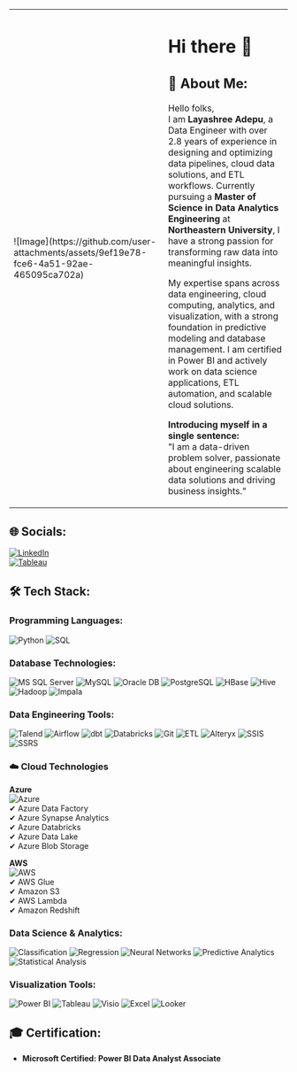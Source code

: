 <table>
  <tr>
    <td>
      ![Image](https://github.com/user-attachments/assets/9ef19e78-fce6-4a51-92ae-465095ca702a)
    </td>
    <td>
      <h1>Hi there 👋</h1>
      <h2>💫 About Me:</h2>
      <p>Hello folks,<br>
      I am <b>Layashree Adepu</b>, a Data Engineer with over 2.8 years of experience in designing and optimizing data pipelines, cloud data solutions, and ETL workflows. Currently pursuing a <b>Master of Science in Data Analytics Engineering</b> at <b>Northeastern University</b>, I have a strong passion for transforming raw data into meaningful insights.</p>
      <p>My expertise spans across data engineering, cloud computing, analytics, and visualization, with a strong foundation in predictive modeling and database management. I am certified in Power BI and actively work on data science applications, ETL automation, and scalable cloud solutions.</p>
      <p><b>Introducing myself in a single sentence:</b><br>
      "I am a data-driven problem solver, passionate about engineering scalable data solutions and driving business insights."</p>
    </td>
  </tr>
</table>

## 🌐 Socials:
[![LinkedIn](https://img.shields.io/badge/LinkedIn-%230077B5.svg?logo=linkedin&logoColor=white)](https://www.linkedin.com/in/layashree-adepu/)  
[![Tableau](https://img.shields.io/badge/Tableau-%23E97627.svg?logo=Tableau&logoColor=white)](https://public.tableau.com/app/profile/layashree.adepu)

## 🛠️ Tech Stack:

### **Programming Languages:**
![Python](https://img.shields.io/badge/Python-3776AB?style=flat&logo=python&logoColor=white)
![SQL](https://img.shields.io/badge/SQL-CC2927?style=flat&logo=microsoft-sql-server&logoColor=white)

### **Database Technologies:**
![MS SQL Server](https://img.shields.io/badge/MS_SQL_Server-CC2927?style=flat&logo=microsoft-sql-server&logoColor=white)
![MySQL](https://img.shields.io/badge/MySQL-4479A1?style=flat&logo=mysql&logoColor=white)
![Oracle DB](https://img.shields.io/badge/Oracle_DB-F80000?style=flat&logo=oracle&logoColor=white)
![PostgreSQL](https://img.shields.io/badge/PostgreSQL-336791?style=flat&logo=postgresql&logoColor=white)
![HBase](https://img.shields.io/badge/HBase-EE3124?style=flat)
![Hive](https://img.shields.io/badge/Hive-F9A03C?style=flat)
![Hadoop](https://img.shields.io/badge/Hadoop-66CCFF?style=flat&logo=apache-hadoop&logoColor=black)
![Impala](https://img.shields.io/badge/Impala-000000?style=flat)

### **Data Engineering Tools:**
![Talend](https://img.shields.io/badge/Talend-FF6F00?style=flat&logo=talend&logoColor=white)
![Airflow](https://img.shields.io/badge/Airflow-017CEE?style=flat&logo=apache-airflow&logoColor=white)
![dbt](https://img.shields.io/badge/dbt-FF694B?style=flat)
![Databricks](https://img.shields.io/badge/Databricks-FF3621?style=flat&logo=databricks&logoColor=white)
![Git](https://img.shields.io/badge/Git-F05032?style=flat&logo=git&logoColor=white)
![ETL](https://img.shields.io/badge/ETL-0066CC?style=flat)
![Alteryx](https://img.shields.io/badge/Alteryx-0078D4?style=flat)
![SSIS](https://img.shields.io/badge/SSIS-CC2927?style=flat)
![SSRS](https://img.shields.io/badge/SSRS-CC2927?style=flat)

### ☁️ **Cloud Technologies**  
**Azure**  
![Azure](https://img.shields.io/badge/Azure-0078D4?style=flat&logo=microsoft-azure&logoColor=white)  
✔ Azure Data Factory  
✔ Azure Synapse Analytics  
✔ Azure Databricks  
✔ Azure Data Lake  
✔ Azure Blob Storage  

**AWS**  
![AWS](https://img.shields.io/badge/AWS-232F3E?style=flat&logo=amazon-aws&logoColor=white)  
✔ AWS Glue  
✔ Amazon S3  
✔ AWS Lambda  
✔ Amazon Redshift  

### **Data Science & Analytics:**
![Classification](https://img.shields.io/badge/Classification-FFD700?style=flat)
![Regression](https://img.shields.io/badge/Regression-008C8C?style=flat)
![Neural Networks](https://img.shields.io/badge/Neural_Networks-FF4500?style=flat)
![Predictive Analytics](https://img.shields.io/badge/Predictive_Analytics-9400D3?style=flat)
![Statistical Analysis](https://img.shields.io/badge/Statistical_Analysis-FF5733?style=flat)

### **Visualization Tools:**
![Power BI](https://img.shields.io/badge/Power_BI-F2C811?style=flat&logo=powerbi&logoColor=black)
![Tableau](https://img.shields.io/badge/Tableau-E97627?style=flat&logo=tableau&logoColor=white)
![Visio](https://img.shields.io/badge/Visio-0078D4?style=flat)
![Excel](https://img.shields.io/badge/Excel-217346?style=flat&logo=microsoft-excel&logoColor=white)
![Looker](https://img.shields.io/badge/Looker-00A4EF?style=flat)

## 🎓 Certification:
- **Microsoft Certified: Power BI Data Analyst Associate**
